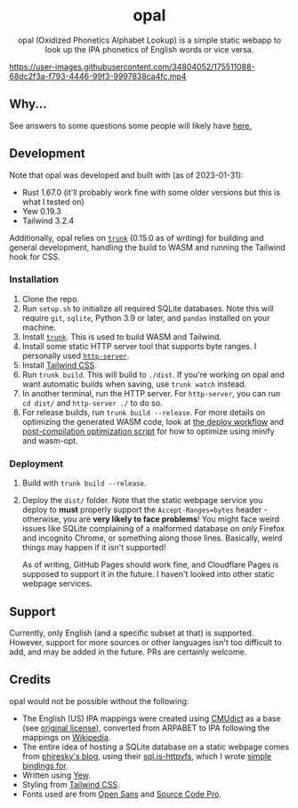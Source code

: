 <div align="center">
  <h1>opal</h1>
  
  <p>
    opal (Oxidized Phonetics Alphabet Lookup) is a simple static webapp to look up the IPA phonetics of English words or vice versa.
  </p>
</div>

https://user-images.githubusercontent.com/34804052/175511088-68dc2f3a-f793-4446-99f3-9997838ca4fc.mp4

## Why...

See answers to some questions some people will likely have [here.](Why.md)

## Development

Note that opal was developed and built with (as of 2023-01-31):

- Rust 1.67.0 (it'll probably work fine with some older versions but this is what I tested on)
- Yew 0.19.3
- Tailwind 3.2.4

Additionally, opal relies on [`trunk`](https://github.com/thedodd/trunk) (0.15.0 as of writing) for building and
general development, handling the build to WASM and running the Tailwind hook for CSS.

### Installation

1. Clone the repo.
2. Run `setup.sh` to initialize all required SQLite databases. Note this will require `git`, `sqlite`, Python 3.9 or
   later, and `pandas` installed on your machine.
3. Install [`trunk`](https://github.com/thedodd/trunk). This is used to build WASM and Tailwind.
4. Install some static HTTP server tool that supports byte ranges. I personally used [`http-server`](https://www.npmjs.com/package/http-server).
5. Install [Tailwind CSS](https://tailwindcss.com/).
6. Run `trunk build`. This will build to `./dist`. If you're working on opal and want automatic builds when saving,
   use `trunk watch` instead.
7. In another terminal, run the HTTP server. For `http-server`, you can run `cd dist/` and `http-server ./` to do so.
8. For release builds, run `trunk build --release`. For more details on optimizing the generated WASM code, look at
   [the deploy workflow](./.github/workflows/deploy.yml) and [post-compilation optimization script](./scripts/optimize.py)
   for how to optimize using minify and wasm-opt.

### Deployment

1. Build with `trunk build --release`.
2. Deploy the `dist/` folder. Note that the static webpage service you deploy to **must** properly support the
   `Accept-Ranges=bytes` header - otherwise, you are **very likely to face problems**! You might face weird
   issues like SQLite complaining of a malformed database on _only_ Firefox and incognito Chrome, or something
   along those lines. Basically, weird things may happen if it isn't supported!

   As of writing, GitHub Pages should work fine, and Cloudflare Pages is supposed to support it in the future. I
   haven't looked into other static webpage services.

## Support

Currently, only English (and a specific subset at that) is supported. However, support for more sources or other
languages isn't too difficult to add, and may be added in the future. PRs are certainly welcome.

## Credits

opal would not be possible without the following:

- The English (US) IPA mappings were created using [CMUdict](https://github.com/cmusphinx/cmudict) as a base
  (see [original license](https://github.com/cmusphinx/cmudict/blob/master/LICENSE)), converted from ARPABET to IPA following the
  mappings on [Wikipedia](https://en.wikipedia.org/wiki/ARPABET).
- The entire idea of hosting a SQLite database on a static webpage comes from [phiresky's blog](https://phiresky.github.io/blog/2021/hosting-sqlite-databases-on-github-pages/),
  using their [sql.js-httpvfs](https://github.com/phiresky/sql.js-httpvfs), which I wrote [simple bindings for](https://github.com/ClementTsang/sql.js-httpvfs-rs).
- Written using [Yew](https://yew.rs/).
- Styling from [Tailwind CSS](https://tailwindcss.com/).
- Fonts used are from [Open Sans](https://github.com/googlefonts/opensans) and [Source Code Pro](https://github.com/adobe-fonts/source-code-pro).
